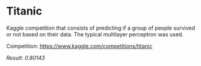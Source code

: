 # Titanic
Kaggle competition that consists of predicting if a group of people survived or not based on their data. The typical multilayer perceptron was used.

Competition: https://www.kaggle.com/competitions/titanic

_Result: 0.80143_
